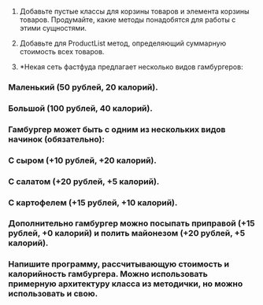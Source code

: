 1. Добавьте пустые классы для корзины товаров и элемента корзины товаров. Продумайте, какие методы понадобятся для работы с этими сущностями.

2. Добавьте для ProductList метод, определяющий суммарную стоимость всех товаров.

3. *Некая сеть фастфуда предлагает несколько видов гамбургеров:
### Маленький (50 рублей, 20 калорий).
### Большой (100 рублей, 40 калорий). 
### Гамбургер может быть с одним из нескольких видов начинок (обязательно):
### С сыром (+10 рублей, +20 калорий).
### С салатом (+20 рублей, +5 калорий).
### С картофелем (+15 рублей, +10 калорий). 
### Дополнительно гамбургер можно посыпать приправой (+15 рублей, +0 калорий) и полить майонезом (+20 рублей, +5 калорий). 
### Напишите программу, рассчитывающую стоимость и калорийность гамбургера. Можно использовать примерную архитектуру класса из методички, но можно использовать и свою.